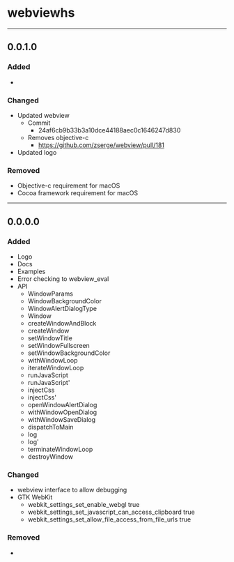 # webviewhs

---

## 0.0.1.0

### Added

-

### Changed

- Updated webview
  - Commit
    - 24af6cb9b33b3a10dce44188aec0c1646247d830
  - Removes objective-c
    - https://github.com/zserge/webview/pull/181
- Updated logo

### Removed

- Objective-c requirement for macOS
- Cocoa framework requirement for macOS

---

## 0.0.0.0

### Added

- Logo
- Docs
- Examples
- Error checking to webview_eval
- API
    - WindowParams
    - WindowBackgroundColor
    - WindowAlertDialogType
    - Window
    - createWindowAndBlock
    - createWindow
    - setWindowTitle
    - setWindowFullscreen
    - setWindowBackgroundColor
    - withWindowLoop
    - iterateWindowLoop
    - runJavaScript
    - runJavaScript'
    - injectCss
    - injectCss'
    - openWindowAlertDialog
    - withWindowOpenDialog
    - withWindowSaveDialog
    - dispatchToMain
    - log
    - log'
    - terminateWindowLoop
    - destroyWindow

### Changed

- webview interface to allow debugging
- GTK WebKit
    - webkit_settings_set_enable_webgl true
    - webkit_settings_set_javascript_can_access_clipboard true
    - webkit_settings_set_allow_file_access_from_file_urls true

### Removed

-
